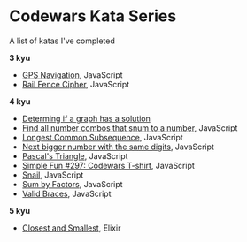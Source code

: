 # Codewars Kata Series

A list of katas I've completed

**3 kyu**

- [GPS Navigation](https://github.com/darkbaby123/kata-gps-navigation), JavaScript
- [Rail Fence Cipher](https://github.com/darkbaby123/kata-rail-fence-cipher-js), JavaScript

**4 kyu**

- [Determing if a graph has a solution](https://github.com/darkbaby123/kata-graph-solution)
- [Find all number combos that snum to a number](https://github.com/darkbaby123/kata-number-combos-sum-js), JavaScript
- [Longest Common Subsequence](https://github.com/darkbaby123/kata-longest-common-subsequence), JavaScript
- [Next bigger number with the same digits](https://github.com/darkbaby123/kata-next-bigger-number), JavaScript
- [Pascal's Triangle](https://github.com/darkbaby123/kata-pascals-triangle), JavaScript
- [Simple Fun #297: Codewars T-shirt](https://github.com/darkbaby123/kata-codewars-tshirt-js), JavaScript
- [Snail](https://github.com/darkbaby123/kata-snail), JavaScript
- [Sum by Factors](https://github.com/darkbaby123/kata-sum-by-factors), JavaScript
- [Valid Braces](https://www.codewars.com/kata/valid-braces), JavaScript

**5 kyu**

- [Closest and Smallest](https://github.com/darkbaby123/kata-closest-and-smallest), Elixir
